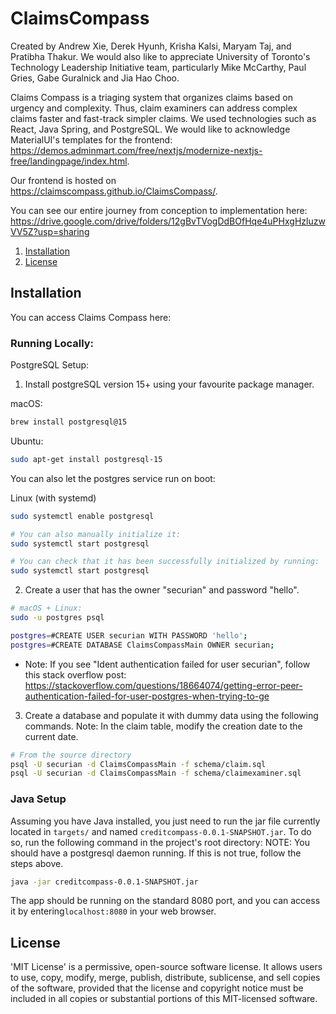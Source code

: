 # ClaimsCompass
Created by Andrew Xie, Derek Hyunh, Krisha Kalsi, Maryam Taj, and Pratibha Thakur. We would also like to appreciate University of Toronto's Technology Leadership Initiative team, particularly Mike McCarthy, Paul Gries, Gabe Guralnick and Jia Hao Choo. 

Claims Compass is a triaging system that organizes claims based on urgency and complexity. Thus, claim examiners can address complex claims faster and fast-track simpler claims. We used technologies such as React, Java Spring, and PostgreSQL. We would like to acknowledge MaterialUI's templates for the frontend: https://demos.adminmart.com/free/nextjs/modernize-nextjs-free/landingpage/index.html.

Our frontend is hosted on https://claimscompass.github.io/ClaimsCompass/.

You can see our entire journey from conception to implementation here: https://drive.google.com/drive/folders/12gBvTVogDdBOfHqe4uPHxgHzluzwVV5Z?usp=sharing

1. [Installation](#installation)
2. [License](#license)

## Installation<a name="installation"></a>

You can access Claims Compass here:

### Running Locally:

PostgreSQL Setup:
1. Install postgreSQL version 15+ using your favourite package manager.

macOS:
```sh
brew install postgresql@15
```

Ubuntu:
```sh
sudo apt-get install postgresql-15
```

You can also let the postgres service run on boot:

Linux (with systemd)
```sh
sudo systemctl enable postgresql

# You can also manually initialize it:
sudo systemctl start postgresql

# You can check that it has been successfully initialized by running:
sudo systemctl start postgresql
```

2. Create a user that has the owner "securian" and password "hello".
```sh
# macOS + Linux:
sudo -u postgres psql

postgres=#CREATE USER securian WITH PASSWORD 'hello';
postgres=#CREATE DATABASE ClaimsCompassMain OWNER securian;
```
* Note: If you see "Ident authentication failed for user securian", follow this stack overflow post:
https://stackoverflow.com/questions/18664074/getting-error-peer-authentication-failed-for-user-postgres-when-trying-to-ge

3. Create a database and populate it with dummy data using the following commands. Note: In the claim table, modify the creation date to the current date. 
```sh
# From the source directory
psql -U securian -d ClaimsCompassMain -f schema/claim.sql
psql -U securian -d ClaimsCompassMain -f schema/claimexaminer.sql
```

### Java Setup<a name="java-setup"></a>
Assuming you have Java installed, you just need to run the jar file currently located in `targets/` and named `creditcompass-0.0.1-SNAPSHOT.jar`. To do so, run the following command in the project's root directory:
NOTE: You should have a postgresql daemon running. If this is not true, follow the steps above.

```sh
java -jar creditcompass-0.0.1-SNAPSHOT.jar
```

The app should be running on the standard 8080 port, and you can access it by entering`localhost:8080` in your web browser. 


## License<a name="license"></a>

'MIT License' is a permissive, open-source software license. It allows users to use, copy, modify, merge, publish, distribute, sublicense, and sell copies of the software, provided that the license and copyright notice must be included in all copies or substantial portions of this MIT-licensed software.


